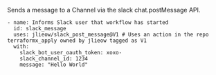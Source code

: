 Sends a message to a Channel via the slack chat.postMessage API.

```
- name: Informs Slack user that workflow has started
  id: slack_message
  uses: jlieow/slack_post_message@V1 # Uses an action in the repo terraformx_apply owned by jlieow tagged as V1
  with:
    slack_bot_user_oauth_token: xoxo-
    slack_channel_id: 1234
    message: "Hello World"
```
